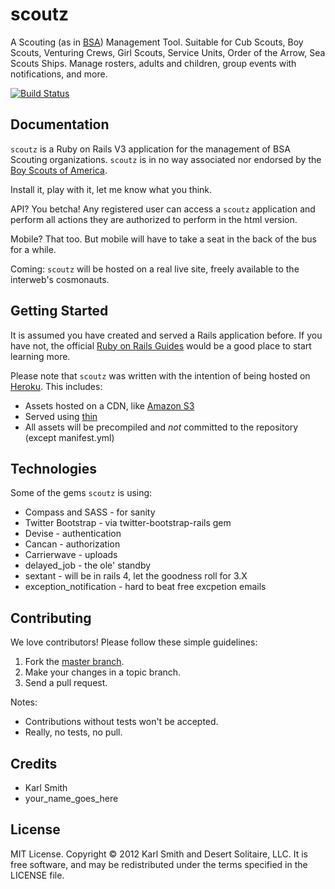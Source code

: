 # scoutz

A Scouting (as in [BSA](http://www.scouting.org)) Management Tool. Suitable for Cub Scouts, Boy Scouts, Venturing Crews, Girl Scouts, Service Units, Order of the Arrow, Sea Scouts Ships. Manage rosters, adults and children, group events with notifications, and more.

[![Build Status](https://secure.travis-ci.org/threadhead/scoutz.png)](http://travis-ci.org/threadhead/scoutz)

Documentation
-------------

`scoutz` is a Ruby on Rails V3 application for the management of BSA Scouting organizations. `scoutz` is in no way associated nor endorsed by the [Boy Scouts of America](http://www.scouting.org).

Install it, play with it, let me know what you think.

API? You betcha! Any registered user can access a `scoutz` application and perform all actions they are authorized to perform in the html version.

Mobile? That too. But mobile will have to take a seat in the back of the bus for a while.

Coming: `scoutz` will be hosted on a real live site, freely available to the interweb's cosmonauts.


Getting Started
---------------

It is assumed you have created and served a Rails application before. If you have not, the official [Ruby on Rails Guides](http://guides.rubyonrails.org/) would be a good place to start learning more.

Please note that `scoutz` was written with the intention of being hosted on [Heroku](http://www.heroku.com). This includes:

* Assets hosted on a CDN, like [Amazon S3](http://aws.amazon.com/s3/)
* Served using [thin](https://github.com/macournoyer/thin)
* All assets will be precompiled and *not* committed to the repository (except manifest.yml)


Technologies
------------

Some of the gems `scoutz` is using:

* Compass and SASS - for sanity
* Twitter Bootstrap - via twitter-bootstrap-rails gem
* Devise - authentication
* Cancan - authorization
* Carrierwave - uploads
* delayed_job - the ole' standby
* sextant - will be in rails 4, let the goodness roll for 3.X
* exception_notification - hard to beat free excpetion emails



Contributing
------------

We love contributors! Please follow these simple guidelines:

1. Fork the [master branch](https://github.com/threadhead/scoutz/tree/master).
2. Make your changes in a topic branch.
3. Send a pull request.

Notes:

* Contributions without tests won't be accepted.
* Really, no tests, no pull.


Credits
-------

* Karl Smith
* your_name_goes_here


License
-------

MIT License. Copyright © 2012 Karl Smith and Desert Solitaire, LLC. It is free software, and may be redistributed under the terms specified in the LICENSE file.